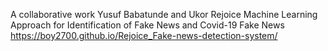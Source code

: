 A collaborative work Yusuf Babatunde and Ukor Rejoice
Machine Learning Approach for Identification of Fake News and Covid-19 Fake News
 https://boy2700.github.io/Rejoice_Fake-news-detection-system/
